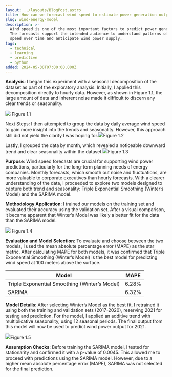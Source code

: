```yaml
---
layout: ../layouts/BlogPost.astro
title: How can we forecast wind speed to estimate power generation output?
slug: wind-energy-model
description: >-
  Wind speed is one of the most important factors to predict power generation.
  The forecasts support the intended audience to understand patterns of wind
  speed over time and anticipate wind power supply. 
tags:
  - technical
  - learning
  - predictive
  - python
added: 2024-05-30T07:00:00.000Z
---
```


**Analysis**: I began this experiment with a seasonal decomposition of the dataset as part of the exploratory analysis. Initially, I applied this decomposition directly to hourly data. However, as shown in Figure 1.1, the large amount of data and inherent noise made it difficult to discern any clear trends or seasonality.

![](/assets/figure21.jpg) Figure 1.1

Next Steps: I then attempted to group the data by daily average wind speed to gain more insight into the trends and seasonality. However, this approach still did not yield the clarity I was hoping for.![](/assets/figure22.png)Figure 1.2

Lastly, I grouped the data by month, which revealed a noticeable downward trend and clear seasonality within the dataset.![](/assets/figure23.png)Figure 1.3

**Purpose**: Wind speed forecasts are crucial for supporting wind power predictions, particularly for the long-term planning needs of energy companies. Monthly forecasts, which smooth out noise and fluctuations, are more valuable to corporate executives than hourly forecasts. With a clearer understanding of the data, I proceeded to explore two models designed to capture both trend and seasonality: Triple Exponential Smoothing (Winter’s Model) and the SARIMA model.

**Methodology Application**: I trained our models on the training set and evaluated their accuracy using the validation set. After a visual comparison, it became apparent that Winter’s Model was likely a better fit for the data than the SARIMA model.

![](/assets/figure2.png) Figure 1.4

**Evaluation and Model Selection**: To evaluate and choose between the two models, I used the mean absolute percentage error (MAPE) as the star metric. After calculating MAPE for both models, it was confirmed that Triple Exponential Smoothing (Winter’s Model) is the best model for predicting wind speed at 100 meters above the surface.

| Model                                         | MAPE  |
| --------------------------------------------- | ----- |
| Triple Exponential Smoothing (Winter’s Model) | 6.28% |
| SARIMA                                        | 6.32% |

**Model Details**: After selecting Winter’s Model as the best fit, I retrained it using both the training and validation sets (2017-2020), reserving 2021 for testing and prediction. For the model, I applied an additive trend with multiplicative seasonality, using 12 seasonal periods. The final output from this model will now be used to predict wind power output for 2021.

![](/assets/figure25.png)Figure 1.5

**Assumption Checks**: Before training the SARIMA model, I tested for stationarity and confirmed it with a p-value of 0.0045. This allowed me to proceed with predictions using the SARIMA model. However, due to a higher mean absolute percentage error (MAPE), SARIMA was not selected for the final prediction.
